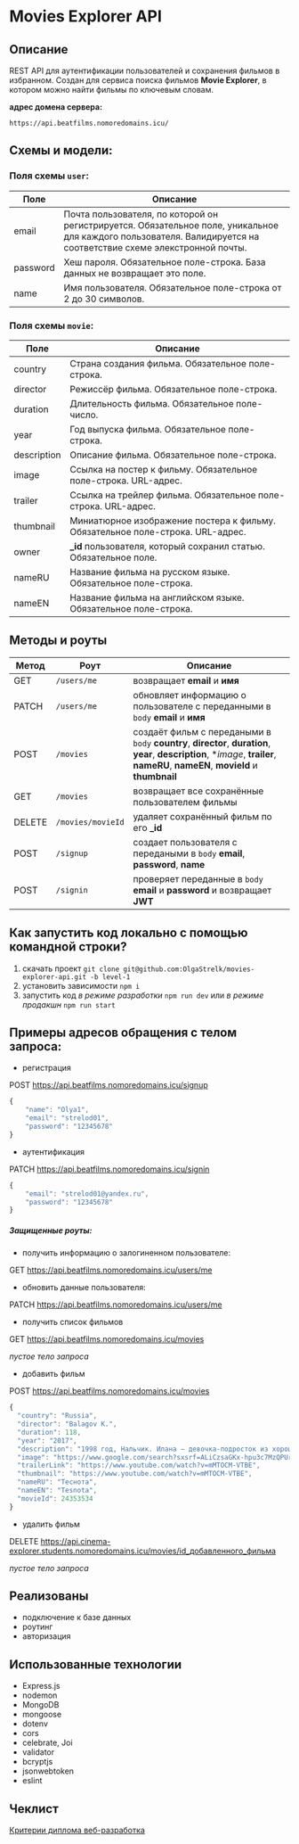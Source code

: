 # Movies Explorer API

## Описание

REST API для аутентификации пользователей и сохранения фильмов в избранном. Создан для сервиса поиска фильмов **Movie Explorer**, в котором можно найти фильмы по ключевым словам.

**адрес домена сервера:**

`https://api.beatfilms.nomoredomains.icu/`

## Схемы и модели:

### Поля схемы `user`:

Поле | Описание
-----|------------
email | Почта пользователя, по которой он регистрируется. Обязательное поле, уникальное для каждого пользователя. Валидируется на соответствие схеме элекстронной почты.
password | Хеш пароля. Обязательное поле-строка. База данных не возвращает это поле.
name | Имя пользователя. Обязательное поле-строка от 2 до 30 символов.

### Поля схемы `movie`:

Поле | Описание
-----|------------
country | Страна создания фильма. Обязательное поле-строка.
director | Режиссёр фильма. Обязательное поле-строка.
duration | Длительность фильма. Обязательное поле-число.
year | Год выпуска фильма. Обязательное поле-строка.
description | Описание фильма. Обязательное поле-строка.
image | Cсылка на постер к фильму. Обязательное поле-строка. URL-адрес.
trailer | Cсылка на трейлер фильма. Обязательное поле-строка. URL-адрес.
thumbnail | Миниатюрное изображение постера к фильму. Обязательное поле-строка. URL-адрес.
owner | **_id** пользователя, который сохранил статью. Обязательное поле.
nameRU | Название фильма на русском языке. Обязательное поле-строка.
nameEN | Название фильма на английском языке. Обязательное поле-строка.

## Методы и роуты

Метод | Роут | Описание
----- |------|---------
GET | `/users/me` | возвращает **email** и **имя**
PATCH | `/users/me` | обновляет информацию о пользователе с переданными в `body` **email** и **имя**
POST | `/movies` | создаёт фильм с передаными в `body` **country**, **director**, **duration**, **year**, **description**, **image*, **trailer**, **nameRU**, **nameEN**, **movieId** и **thumbnail**
GET | `/movies` | возвращает все сохранённые пользователем фильмы
DELETE | `/movies/movieId` | удаляет сохранённый фильм по его **_id**
POST | `/signup` | создает пользователя с передаными в `body` **email**, **password**, **name**
POST | `/signin` | проверяет переданные в `body` **email** и **password** и возвращает **JWT**

## Как запустить код локально с помощью командной строки? 
1) скачать проект `git clone git@github.com:OlgaStrelk/movies-explorer-api.git -b level-1`
2) установить зависимости `npm i`
3) запустить код *в режиме разработки* `npm run dev` или *в режиме продакшн* `npm run start`

## Примеры адресов обращения с телом запроса:

* регистрация

POST https://api.beatfilms.nomoredomains.icu/signup

```javascript
{
    "name": "Olya1",
    "email": "strelod01",
    "password": "12345678"
}
```

* аутентификация

PATCH https://api.beatfilms.nomoredomains.icu/signin

```javascript
{
    "email": "strelod01@yandex.ru",
    "password": "12345678"
}
```

##### Защищенные роуты:

* получить информацию о залогиненном пользователе:

GET https://api.beatfilms.nomoredomains.icu/users/me

* обновить данные пользователя:

PATCH https://api.beatfilms.nomoredomains.icu/users/me

* получить список фильмов

GET https://api.beatfilms.nomoredomains.icu/movies

_пустое тело запроса_

* добавить фильм

POST https://api.beatfilms.nomoredomains.icu/movies

```javascript
{
  "country": "Russia",
  "director": "Balagov K.",
  "duration": 118,
  "year": "2017",
  "description": "1998 год, Нальчик. Илана — девочка-подросток из хорошей семьи, которая все делает наоборот. Перечит матери. Спорит с отцом. Чинит машины в автомастерской, не вылезая из спецодежды. Встречается с парнем, который не нравится ее родителям. Пацанка и красавица, она идет своим путем и жаждет свободы, но когда в доме происходит страшная трагедия, именно Илана оказывается единственной, кто способен спасти семью. Однако какой ценой?",
  "image": "https://www.google.com/search?sxsrf=ALiCzsaGKx-hpu3c7MzQPUrTS_hDCXiBEQ:1664898889075&q=%D0%A2%D0%B5%D1%81%D0%BD%D0%BE%D1%82%D0%B0&stick=H4sIAAAAAAAAAONgFuLVT9c3NEypMi1MK6sqV4Jwk81Ni1OM0vK0JLKTrfQLUvMLclKBVFFxfp5Vbn5ZZmrxIla-C4subL3YeGHvhX0Xmy5sAABAgW0OSwAAAA&sa=X&ved=2ahUKEwi56vrW98b6AhVYaN4KHc1xDDgQ9OUBegQIExAF&biw=764&bih=628&dpr=1.25#",
  "trailerLink": "https://www.youtube.com/watch?v=mMTOCM-VTBE",
  "thumbnail": "https://www.youtube.com/watch?v=mMTOCM-VTBE",
  "nameRU": "Теснота",
  "nameEN": "Tesnota",
  "movieId": 24353534
}
```

* удалить фильм 

DELETE https://api.cinema-explorer.students.nomoredomains.icu/movies/id_добавленного_фильма

_пустое тело запроса_


## Реализованы

* подключение к базе данных 
* роутинг
* авторизация

## Использованные технологии
* Express.js
* nodemon
* MongoDB
* mongoose
* dotenv
* cors
* celebrate, Joi
* validator
* bcryptjs
* jsonwebtoken
* eslint

## Чеклист

[Критерии диплома веб-разработка](https://code.s3.yandex.net/web-developer/static/new-program/web-diploma-criteria-2.0/index.html) 
